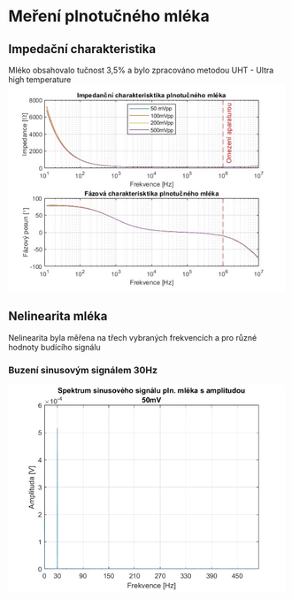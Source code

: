 # Meření plnotučného mléka 
## Impedační charakteristika
Mléko obsahovalo tučnost 3,5% a bylo zpracováno metodou UHT - Ultra high temperature 
<img src="Frekveční%20charakteristik%20pln.%20mléka.jpg" alt="Frekveční charakteristika mléka" width="500"/>

## Nelinearita mléka
Nelinearita byla měřena na třech vybraných frekvencích a pro různé hodnoty budícího signálu

### Buzení sinusovým signálem 30Hz

<img src="Nelinearita/Sinus/30Hz/30Hz_50mV.jpg" alt="Nelinearita mléka" width="500"/>
